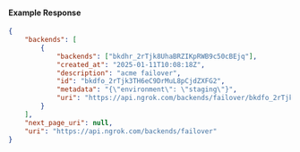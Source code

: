 <!-- Code generated for API Clients. DO NOT EDIT. -->

#### Example Response

```json
{
	"backends": [
		{
			"backends": ["bkdhr_2rTjk8UhaBRZIKpRWB9c50cBEjq"],
			"created_at": "2025-01-11T10:08:18Z",
			"description": "acme failover",
			"id": "bkdfo_2rTjk3TH6eC9DrMuL8pCjdZXFG2",
			"metadata": "{\"environment\": \"staging\"}",
			"uri": "https://api.ngrok.com/backends/failover/bkdfo_2rTjk3TH6eC9DrMuL8pCjdZXFG2"
		}
	],
	"next_page_uri": null,
	"uri": "https://api.ngrok.com/backends/failover"
}
```
